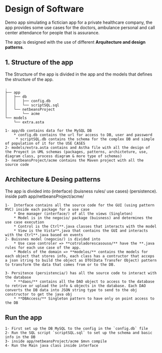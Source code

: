 # Design of Software
Demo app simulating a fictician app for a private healthcare company, the app provides some use cases for the doctors, ambulance personal and call center attendance for people that is assurance.  

The app is designed with the use of different **Arquitecture and design patterns**.  

## 1. Structure of the app

The Structure of the app is divided in the app and the models that defines the structure of the app.
```
.
├── app
│   ├── db
│   │   ├── config.db
│   │   └── scriptSQL.sql
│   └── netbeansProject
│       └── acme
└── models
    └── extra.asta
```

    1- app/db contains data for the MySQL DB
        * config.db contains the url for access to DB, user and password
         * scriptSQL.db contains the schema for the complex DB and simple of population of it for the USE CASES
    2- models/extra.asta contains and Astha file with all the design of the Proyect in UML schemas (packages, patterns, archicteture, use, diagram class, process diagram & more type of schemas)
    3- neatbeansProject/acme contains the Maven project with all the source code

## Architecture & Desing patterns
The app is divided into (interface) (buisness rules/ use cases) (persistence). inside path app/netbeansProject/acme/

    1-  Interface contains all the source code for the GUI (using pattern MVC) inside each package for a use case
        * One manager (interface/) of all the views (Singleton)
        * Model is in the negocio/ package (buisness) and determines the use case execution
        * Control is the Ctrl**.java classes that interacts with the model
        * View is the Vista**.java that contains the GUI and interacts with the Ctrl**.java based on events
    2- Buissnes model (negocio/) is divided into
        * Use case controler => **cotroladorescasouso/** have the **.java rules for each use case of the app.
        * Models of the domain => **modelos/** contains the models for each object that stores info, each class has a contructor that acceps a json string to build the object as DTO(Data Transfer Object) pattern to transform the data that comes from or to the DB.

    3- Persitence (persistencia/) has all the source code to interact with the database
        * **daos/** contains all the DAO object to access to the database to retrive or upload the info & objects in the database. Each DAO converts the DB data into JSON string type to send to the obj constructor to get the java obj
        * **DBAccess/** Singleton pattern to have only on point access to the DB

## Run the app
    1- First set up the DB MySQL to the config in the `config.db` file
    2- Run the SQL script `scriptSQL.sql` to set up the schema and basic info in the DB
    3- inside app/netbeansProject/acme $mvn compile
    4- Run the Main java class inside interface
